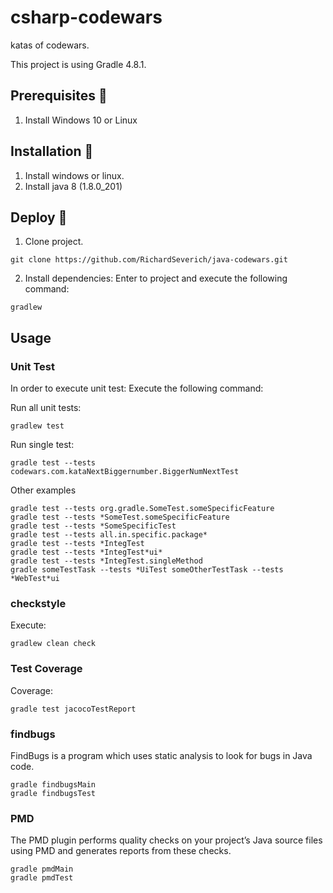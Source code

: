 ﻿# csharp-codewars

katas of codewars.

This project is using Gradle 4.8.1.

## Prerequisites 🔨

1. Install Windows 10 or Linux

## Installation 🔧

1. Install windows or linux.
2. Install java 8 (1.8.0_201)

## Deploy 🚀

1. Clone project.

```
git clone https://github.com/RichardSeverich/java-codewars.git
```

2. Install dependencies: Enter to project and execute the following command:

```
gradlew
```

## Usage 

### Unit Test

In order to execute unit test: Execute the following command:

Run all unit tests:

```
gradlew test
```

Run single test:

```
gradle test --tests codewars.com.kataNextBiggernumber.BiggerNumNextTest
```

Other examples

```
gradle test --tests org.gradle.SomeTest.someSpecificFeature
gradle test --tests *SomeTest.someSpecificFeature
gradle test --tests *SomeSpecificTest
gradle test --tests all.in.specific.package*
gradle test --tests *IntegTest
gradle test --tests *IntegTest*ui*
gradle test --tests *IntegTest.singleMethod
gradle someTestTask --tests *UiTest someOtherTestTask --tests *WebTest*ui
```

### checkstyle

Execute:

```
gradlew clean check
```


### Test Coverage

Coverage:

```
gradle test jacocoTestReport
```

### findbugs

FindBugs is a program which uses static analysis to look for bugs in Java code.

```
gradle findbugsMain
gradle findbugsTest
```

### PMD

The PMD plugin performs quality checks on your project’s Java source files using PMD and generates reports from these checks.

```
gradle pmdMain
gradle pmdTest
```
